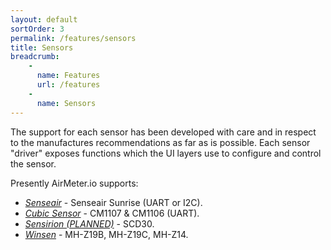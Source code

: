 ```yaml
---
layout: default
sortOrder: 3
permalink: /features/sensors
title: Sensors
breadcrumb:
    - 
      name: Features
      url: /features
    - 
      name: Sensors     
---
```



The support for each sensor has been developed with care and in respect to the manufactures recommendations as far as is possible. Each sensor "driver" exposes functions which the UI layers use to configure and control the sensor. 

Presently AirMeter.io supports:
- [*Senseair*](https://senseair.com) - Senseair Sunrise (UART or I2C).
- [*Cubic Sensor*](https://www.en.gassensor.com.cn) - CM1107 & CM1106 (UART).
- [*Sensirion (PLANNED)*](https://www.sensirion.com/en) - SCD30.
- [*Winsen*](https://www.winsen-sensor.com) - MH-Z19B, MH-Z19C, MH-Z14.